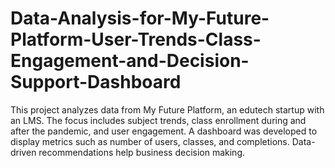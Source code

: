 # Data-Analysis-for-My-Future-Platform-User-Trends-Class-Engagement-and-Decision-Support-Dashboard
This project analyzes data from My Future Platform, an edutech startup with an LMS. The focus includes subject trends, class enrollment during and after the pandemic, and user engagement. A dashboard was developed to display metrics such as number of users, classes, and completions. Data-driven recommendations help business decision making.
